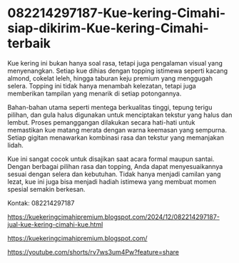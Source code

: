 # 082214297187-Kue-kering-Cimahi-siap-dikirim-Kue-kering-Cimahi-terbaik
Kue kering ini bukan hanya soal rasa, tetapi juga pengalaman visual yang menyenangkan. Setiap kue dihias dengan topping istimewa seperti kacang almond, cokelat leleh, hingga taburan keju premium yang menggugah selera. Topping ini tidak hanya menambah kelezatan, tetapi juga memberikan tampilan yang menarik di setiap potongannya.

Bahan-bahan utama seperti mentega berkualitas tinggi, tepung terigu pilihan, dan gula halus digunakan untuk menciptakan tekstur yang halus dan lembut. Proses pemanggangan dilakukan secara hati-hati untuk memastikan kue matang merata dengan warna keemasan yang sempurna. Setiap gigitan menawarkan kombinasi rasa dan tekstur yang memanjakan lidah.

Kue ini sangat cocok untuk disajikan saat acara formal maupun santai. Dengan berbagai pilihan rasa dan topping, Anda dapat menyesuaikannya sesuai dengan selera dan kebutuhan. Tidak hanya menjadi camilan yang lezat, kue ini juga bisa menjadi hadiah istimewa yang membuat momen spesial semakin berkesan.

Kontak: 082214297187

https://kuekeringcimahipremium.blogspot.com/2024/12/082214297187-jual-kue-kering-cimahi-kue.html

https://kuekeringcimahipremium.blogspot.com/

https://youtube.com/shorts/rv7ws3um4Pw?feature=share
